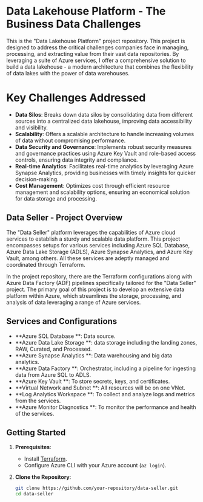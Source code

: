 # Data Lakehouse Platform - The Business Data Challenges

This is the "Data Lakehouse Platform" project repository. This project is designed to address the critical challenges companies face in managing, processing, and extracting value from their vast data repositories. By leveraging a suite of Azure services, I offer a comprehensive solution to build a data lakehouse - a modern architecture that combines the flexibility of data lakes with the power of data warehouses.

# Key Challenges Addressed

- **Data Silos**: Breaks down data silos by consolidating data from different sources into a centralized data lakehouse, improving data accessibility and visibility.
- **Scalability**: Offers a scalable architecture to handle increasing volumes of data without compromising performance.
- **Data Security and Governance**: Implements robust security measures and governance practices using Azure Key Vault and role-based access controls, ensuring data integrity and compliance.
- **Real-time Analytics**: Facilitates real-time analytics by leveraging Azure Synapse Analytics, providing businesses with timely insights for quicker decision-making.
- **Cost Management**: Optimizes cost through efficient resource management and scalability options, ensuring an economical solution for data storage and processing.


## Data Seller - Project Overview

The "Data Seller" platform leverages the capabilities of Azure cloud services to establish a sturdy and scalable data platform. This project encompasses setups for various services including Azure SQL Database, Azure Data Lake Storage (ADLS), Azure Synapse Analytics, and Azure Key Vault, among others. All these services are adeptly managed and coordinated through Terraform.

In the project repository, there are the Terraform configurations along with Azure Data Factory (ADF) pipelines specifically tailored for the "Data Seller" project. The primary goal of this project is to develop an extensive data platform within Azure, which streamlines the storage, processing, and analysis of data leveraging a range of Azure services.

## Services and Configurations

- **Azure SQL Database **: Data source.
- **Azure Data Lake Storage **: data storage including the landing zones, RAW, Curated, and Processed.
- **Azure Synapse Analytics **: Data warehousing and big data analytics.
- **Azure Data Factory **: Orchestrator, including a pipeline for ingesting data from Azure SQL to ADLS.
- **Azure Key Vault **: To store secrets, keys, and certificates.
- **Virtual Network and Subnet **: All resources will be on one VNet.
- **Log Analytics Workspace **: To collect and analyze logs and metrics from the services.
- **Azure Monitor Diagnostics **: To monitor the performance and health of the services.

## Getting Started

1. **Prerequisites**:
   - Install [Terraform](https://www.terraform.io/downloads.html).
   - Configure Azure CLI with your Azure account (`az login`).

2. **Clone the Repository**:
   ```bash
   git clone https://github.com/your-repository/data-seller.git
   cd data-seller
